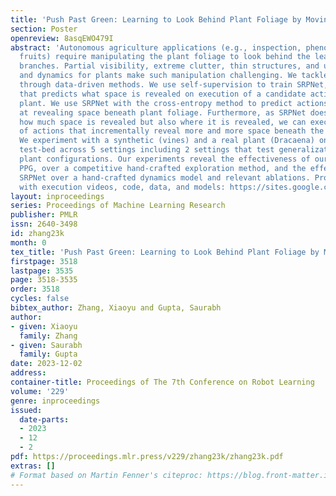 ```yaml
---
title: 'Push Past Green: Learning to Look Behind Plant Foliage by Moving It'
section: Poster
openreview: 8asqEWO479I
abstract: 'Autonomous agriculture applications (e.g., inspection, phenotyping, plucking
  fruits) require manipulating the plant foliage to look behind the leaves and the
  branches. Partial visibility, extreme clutter, thin structures, and unknown geometry
  and dynamics for plants make such manipulation challenging. We tackle these challenges
  through data-driven methods. We use self-supervision to train SRPNet, a neural network
  that predicts what space is revealed on execution of a candidate action on a given
  plant. We use SRPNet with the cross-entropy method to predict actions that are effective
  at revealing space beneath plant foliage. Furthermore, as SRPNet does not just predict
  how much space is revealed but also where it is revealed, we can execute a sequence
  of actions that incrementally reveal more and more space beneath the plant foliage.
  We experiment with a synthetic (vines) and a real plant (Dracaena) on a physical
  test-bed across 5 settings including 2 settings that test generalization to novel
  plant configurations. Our experiments reveal the effectiveness of our overall method,
  PPG, over a competitive hand-crafted exploration method, and the effectiveness of
  SRPNet over a hand-crafted dynamics model and relevant ablations. Project website
  with execution videos, code, data, and models: https://sites.google.com/view/pushingfoliage/.'
layout: inproceedings
series: Proceedings of Machine Learning Research
publisher: PMLR
issn: 2640-3498
id: zhang23k
month: 0
tex_title: 'Push Past Green: Learning to Look Behind Plant Foliage by Moving It'
firstpage: 3518
lastpage: 3535
page: 3518-3535
order: 3518
cycles: false
bibtex_author: Zhang, Xiaoyu and Gupta, Saurabh
author:
- given: Xiaoyu
  family: Zhang
- given: Saurabh
  family: Gupta
date: 2023-12-02
address:
container-title: Proceedings of The 7th Conference on Robot Learning
volume: '229'
genre: inproceedings
issued:
  date-parts:
  - 2023
  - 12
  - 2
pdf: https://proceedings.mlr.press/v229/zhang23k/zhang23k.pdf
extras: []
# Format based on Martin Fenner's citeproc: https://blog.front-matter.io/posts/citeproc-yaml-for-bibliographies/
---
```

